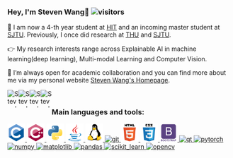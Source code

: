 ### Hey, I'm Steven Wang👋 ![visitors](https://visitor-badge.glitch.me/badge?page_id=gszfwsb.gszfwsb)
🍻 I am now a 4-th year student at [HIT](http://en.hit.edu.cn/) and an incoming master student at [SJTU](https://en.sjtu.edu.cn/). Previously, I once did research at [THU](https://www.tsinghua.edu.cn/en/index.htm) and [SJTU](https://en.sjtu.edu.cn/).

👉 My research interests range across Explainable AI in machine learning(deep learning), Multi-modal Learning and Computer Vision.

🚀 I’m always open for academic collaboration and you can find more about me via my personal website [Steven Wang's Homepage](https://gszfwsb.github.io/).

<!-- <p align="left">
<img align="right" src="https://github-readme-stats.vercel.app/api?username=gszfwsb&show_icons=true&icon_color=CE1D2D&text_color=718096&bg_color=ffffff&hide_title=true" />
</p> -->
 
<p align="left">
  <a href="https://www.linkedin.com/in/gszfwsb/">
    <img align="left" alt="Steven's LinkedIN" width="25px" src="https://github.com/gszfwsb/social-icons/blob/main/social/linkedin.svg" width="40" height="40"/></a>

  <a href="mailto:hiterwsb@gmail.com">
    <img align="left" alt="Steven's Gmail" width="25px" src="https://github.com/gszfwsb/social-icons/blob/main/social/gmail.svg" width="40" height="40"/></a>

  <a href="https://twitter.com/ShaoboWang6">
    <img align="left" alt="Steven's Twitter" width="25px" src="https://github.com/gszfwsb/social-icons/blob/main/social/twitter.svg" width="40" height="40"/></a>

  <a href="https://scholar.google.com/citations?user=viFDWtwAAAAJ&hl=zh-CN">
    <img align="left" alt="Steven's Google Scholar" width="25px" src="https://github.com/gszfwsb/social-icons/blob/main/social/scholar.svg" width="40" height="40"/></a>
</p>
<br />
<h3 align="left">Main languages and tools:</h3>
<p align="left">
    <a href="https://www.cprogramming.com/" target="_blank">
        <img src="https://raw.githubusercontent.com/devicons/devicon/master/icons/c/c-original.svg" alt="c" width="40"
            height="40" />
    </a>
    <a href="https://www.w3schools.com/cpp/" target="_blank">
        <img src="https://raw.githubusercontent.com/devicons/devicon/master/icons/cplusplus/cplusplus-original.svg"
            alt="cplusplus" width="40" height="40" />
    </a>
    <a href="https://www.python.org" target="_blank">
        <img src="https://raw.githubusercontent.com/devicons/devicon/master/icons/python/python-original.svg"
            alt="python" width="40" height="40" />
    </a>
    <a href="https://www.java.com" target="_blank">
        <img src="https://raw.githubusercontent.com/devicons/devicon/master/icons/java/java-original.svg" alt="java"
            width="40" height="40" />
    </a>
    <a href="https://www.linux.org/" target="_blank">
        <img src="https://raw.githubusercontent.com/devicons/devicon/master/icons/linux/linux-original.svg" alt="linux"
            width="40" height="40" />
    </a>
    <a href="https://git-scm.com/" target="_blank">
        <img src="https://www.vectorlogo.zone/logos/git-scm/git-scm-icon.svg" alt="git" width="40" height="40" />
    </a>  
    <a href="https://www.w3.org/html/" target="_blank">
        <img src="https://raw.githubusercontent.com/devicons/devicon/master/icons/html5/html5-original-wordmark.svg"
            alt="html5" width="40" height="40" />
    </a>
    <a href="https://www.w3schools.com/css/" target="_blank">
        <img src="https://raw.githubusercontent.com/devicons/devicon/master/icons/css3/css3-original-wordmark.svg"
            alt="css3" width="40" height="40" />
    </a>
    <a href="https://getbootstrap.com" target="_blank">
        <img src="https://raw.githubusercontent.com/devicons/devicon/master/icons/bootstrap/bootstrap-plain-wordmark.svg"
            alt="bootstrap" width="40" height="40" />
    </a>
   <a href="https://www.qt.io/" target="_blank">
        <img src="https://upload.wikimedia.org/wikipedia/commons/0/0b/Qt_logo_2016.svg" alt="qt" width="40"
            height="40" />
    </a>
    <a href="https://pytorch.org/" target="_blank">
        <img src="https://www.vectorlogo.zone/logos/pytorch/pytorch-icon.svg" alt="pytorch" width="40" height="40" />
    </a>
    <a href="https://numpy.org/" target="_blank">
        <img src="https://raw.githubusercontent.com/numpy/numpy/main/branding/logo/primary/numpylogo.svg" alt="numpy"
            width="84" height="40" />
    </a>
    <a href="https://matplotlib.org/" target="_blank">
        <img src="https://matplotlib.org/_static/logo2_compressed.svg" alt="matplotlib" width="84" height="40" />
    </a>
    <a href="https://pandas.pydata.org/" target="_blank">
        <img src="https://camo.githubusercontent.com/981d48e57e23a4907cebc4eb481799b5882595ea978261f22a3e131dcd6ebee6/68747470733a2f2f70616e6461732e7079646174612e6f72672f7374617469632f696d672f70616e6461732e737667"
            alt="pandas" width="84" height="40" />
    </a>
    <a href="https://scikit-learn.org/" target="_blank">
        <img src="https://upload.wikimedia.org/wikipedia/commons/0/05/Scikit_learn_logo_small.svg" alt="scikit_learn"
            width="40" height="40" />
    </a>
    <a href="https://opencv.org/" target="_blank">
        <img src="https://www.vectorlogo.zone/logos/opencv/opencv-icon.svg" alt="opencv" width="40" height="40" />
    </a>

</p>



